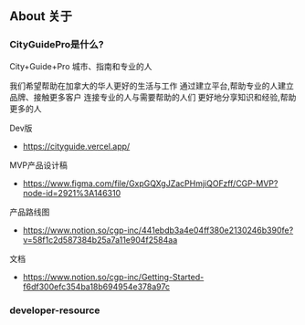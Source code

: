 ## About 关于
### CityGuidePro是什么?

City+Guide+Pro
城市、指南和专业的人

我们希望帮助在加拿大的华人更好的生活与工作
通过建立平台,帮助专业的人建立品牌、接触更多客户
连接专业的人与需要帮助的人们
更好地分享知识和经验,帮助更多的人

Dev版 
* https://cityguide.vercel.app/

MVP产品设计稿 
* https://www.figma.com/file/GxpGQXgJZacPHmjiQOFzff/CGP-MVP?node-id=2921%3A146310

产品路线图  
* https://www.notion.so/cgp-inc/441ebdb3a4e04ff380e2130246b390fe?v=58f1c2d587384b25a7a11e904f2584aa

文档 
* https://www.notion.so/cgp-inc/Getting-Started-f6df300efc354ba18b694954e378a97c

### developer-resource  
